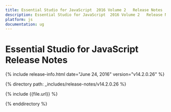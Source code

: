 ```yaml
---
title: Essential Studio for JavaScript  2016 Volume 2   Release Notes  
description: Essential Studio for JavaScript  2016 Volume 2   Release Notes  
platform: js
documentation: ug
---
```


# Essential Studio for JavaScript  Release Notes  

{% include release-info.html date="June 24, 2016"  version="v14.2.0.26" %} 


{% directory path: _includes/release-notes/v14.2.0.26 %}

{% include {{file.url}} %}

{% enddirectory %}